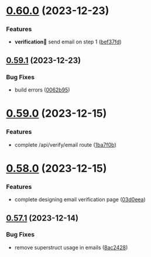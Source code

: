 # [0.60.0](https://github.com/onesoft-sudo/sudobot-dashboard/compare/v0.59.1...v0.60.0) (2023-12-23)


### Features

* **verification:email:** send email on step 1 ([bef37fd](https://github.com/onesoft-sudo/sudobot-dashboard/commit/bef37fdf16dc6be9f53e5cb9e69ebc7f59030616))



## [0.59.1](https://github.com/onesoft-sudo/sudobot-dashboard/compare/v0.59.0...v0.59.1) (2023-12-23)


### Bug Fixes

* build errors ([0062b95](https://github.com/onesoft-sudo/sudobot-dashboard/commit/0062b9504b38a6399fbbf400bf644aaec03f6e93))



# [0.59.0](https://github.com/onesoft-sudo/sudobot-dashboard/compare/v0.58.0...v0.59.0) (2023-12-15)


### Features

* complete /api/verify/email route ([1ba7f0b](https://github.com/onesoft-sudo/sudobot-dashboard/commit/1ba7f0b502d5e6dc9a058bf26fc59ac07a51519f))



# [0.58.0](https://github.com/onesoft-sudo/sudobot-dashboard/compare/v0.57.1...v0.58.0) (2023-12-15)


### Features

* complete designing email verification page ([03d0eea](https://github.com/onesoft-sudo/sudobot-dashboard/commit/03d0eea67e2455412dee925db0205bb43e069109))



## [0.57.1](https://github.com/onesoft-sudo/sudobot-dashboard/compare/v0.57.0...v0.57.1) (2023-12-14)


### Bug Fixes

* remove superstruct usage in emails ([8ac2428](https://github.com/onesoft-sudo/sudobot-dashboard/commit/8ac24281a78030f63e924a04fc7407e957696e2d))



